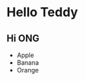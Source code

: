 ﻿<h1> Hello Teddy </h1>
<h2> Hi ONG</h2>
<ul>
  <li>Apple</li>
  <li>Banana</li>
  <li>Orange</li>
</ul>
